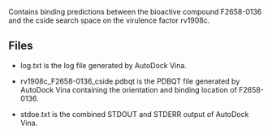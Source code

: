 Contains binding predictions between the bioactive compound F2658-0136 and the cside search space on the virulence factor rv1908c.

## Files

- log.txt is the log file generated by AutoDock Vina.

- rv1908c_F2658-0136_cside.pdbqt is the PDBQT file generated by AutoDock Vina containing the orientation and binding location of F2658-0136.

- stdoe.txt is the combined STDOUT and STDERR output of AutoDock Vina.

